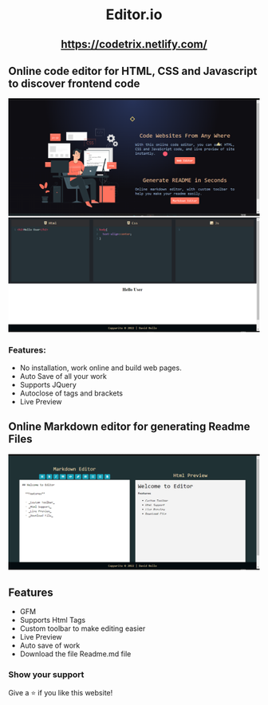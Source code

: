 <div align="center">

# Editor.io
## https://codetrix.netlify.com/

</div>

## Online code editor for HTML, CSS and Javascript to discover frontend code

<div align="center">
  <img alt="Demo" src="./src/Assets/landingPage.png"/>
</div>

<div align="center">
  <img alt="Demo" src="./src/Assets/webEditor.png"/>
</div>

### Features:

- No installation, work online and build web pages.
- Auto Save of all your work
- Supports JQuery
- Autoclose of tags and brackets
- Live Preview

## Online Markdown editor for generating Readme Files


<div align="center">
  <img alt="Demo" src="./src/Assets/markdown.png"/>
</div>

## Features

- GFM
- Supports Html Tags
- Custom toolbar to make editing easier
- Live Preview
- Auto save of work
- Download the file Readme.md file

### Show your support

Give a ⭐ if you like this website!